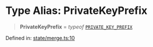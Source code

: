 # Type Alias: PrivateKeyPrefix

> **PrivateKeyPrefix** = *typeof* [`PRIVATE_KEY_PREFIX`](../variables/PRIVATE_KEY_PREFIX.md)

Defined in: [state/merge.ts:10](https://github.com/benallfree/lab13/blob/55b13e2c02a360fdce138b0495c78378f8c063b1/sdk/src/online/state/merge.ts#L10)

